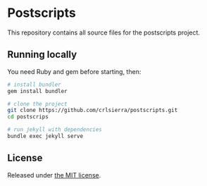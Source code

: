 # Postscripts
This repository contains all source files for the postscripts project.


## Running locally

You need Ruby and gem before starting, then:

```bash
# install bundler
gem install bundler

# clone the project
git clone https://github.com/crlsierra/postscripts.git
cd postscrips

# run jekyll with dependencies
bundle exec jekyll serve
```

## License

Released under [the MIT license](LICENSE).
